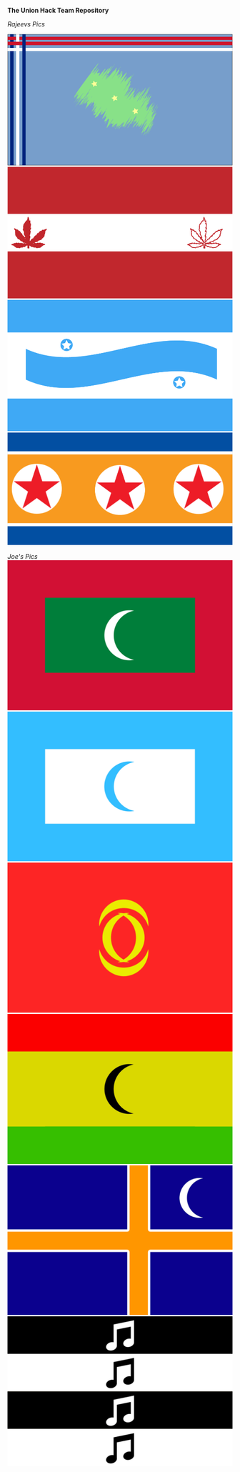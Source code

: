 **The Union Hack Team Repository**

*Rajeevs Pics*

![British Flag](RajeevsFlags/BritishFlag.png)
![Canadian Flag](RajeevsFlags/Canadianflag.png)
![Greek Flag](RajeevsFlags/Greekflag.png)
![North Korean Flag](RajeevsFlags/NorthKorean.png)

*Joe's Pics*
![Maldives Original](Joe's%20Flags/Maldives%20Original.png)
![Maldives 1](Joe's%20Flags/Maldives-1.png)
![Maldives 2](Joe's%20Flags/Maldives-2.png)
![Maldives 3](Joe's%20Flags/Maldives-3.png)
![Maldives 4](Joe's%20Flags/Maldives-4.png)
![Musicland](Joe's%20Flags/Musicland.png)



